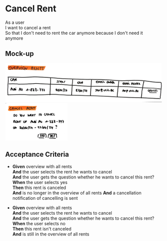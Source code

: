 # Cancel Rent

As a user\
I want to cancel a rent\
So that I don't need to rent the car anymore because I don't need it anymore

## Mock-up
<a href="./mockups/overviewrents.jpg">
    <img src="./mockups/overviewrents.jpg">
</a>

<a href="./mockups/cancelrent.jpg">
    <img src="./mockups/cancelrent.jpg" width=200>
</a>

## Acceptance Criteria
* **Given** overview with all rents\
**And** the user selects the rent he wants to cancel\
**And** the user gets the question whether he wants to cancel this rent?\
**When** the user selects yes\
**Then** this rent is canceled\
**And** is no longer in the overview of all rents
**And** a cancellation notification of cancelling is sent

* **Given** overview with all rents\
**And** the user selects the rent he wants to cancel\
**And** the user gets the question whether he wants to cancel this rent?\
**When** the user selects no\
**Then** this rent isn't canceled\
**And** is still in the overview of all rents

